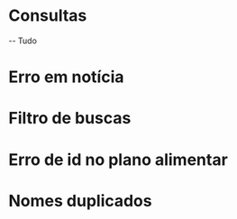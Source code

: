 # Consultas
  -- Tudo
# Erro em notícia

# Filtro de buscas

# Erro de id no plano alimentar
# Nomes duplicados
